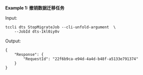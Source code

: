 **Example 1: 撤销数据迁移任务**



Input: 

```
tccli dts StopMigrateJob --cli-unfold-argument  \
    --JobId dts-1kl0iy0v
```

Output: 
```
{
    "Response": {
        "RequestId": "22f6b9ca-e94d-4a4d-b48f-a5133e791374"
    }
}
```

